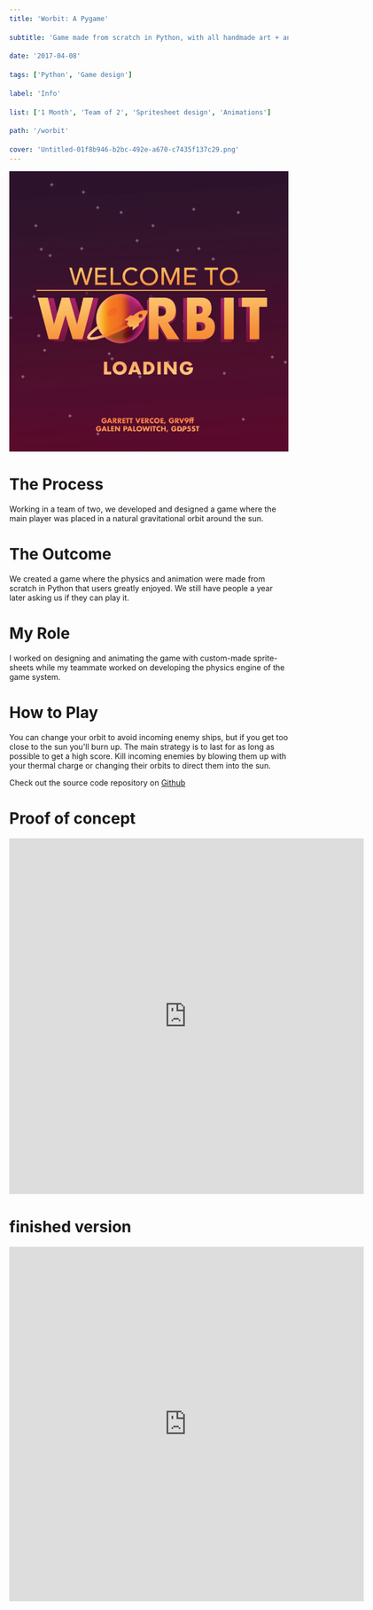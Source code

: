 ```yaml
---
title: 'Worbit: A Pygame'

subtitle: 'Game made from scratch in Python, with all handmade art + animations.'

date: '2017-04-08'

tags: ['Python', 'Game design']

label: 'Info'

list: ['1 Month', 'Team of 2', 'Spritesheet design', 'Animations']

path: '/worbit'

cover: 'Untitled-01f8b946-b2bc-492e-a670-c7435f137c29.png'
---
```


![](Untitled-01f8b946-b2bc-492e-a670-c7435f137c29.png)

# The Process

Working in a team of two, we developed and designed a game where the main player was placed in a natural gravitational orbit around the sun.

# The Outcome

We created a game where the physics and animation were made from scratch in Python that users greatly enjoyed. We still have people a year later asking us if they can play it.

# My Role

I worked on designing and animating the game with custom-made sprite-sheets while my teammate worked on developing the physics engine of the game system.

# How to Play

You can change your orbit to avoid incoming enemy ships, but if you get too close to the sun you'll burn up. The main strategy is to last for as long as possible to get a high score. Kill incoming enemies by blowing them up with your thermal charge or changing their orbits to direct them into the sun.

Check out the source code repository on [Github](https://github.com/garrettvercoe/Worbit)

# Proof of concept

<iframe src="https://player.vimeo.com/video/249009955" width="640" height="642" frameborder="0" webkitallowfullscreen mozallowfullscreen allowfullscreen></iframe>

# finished version

<iframe src="https://player.vimeo.com/video/249025649" width="640" height="640" frameborder="0" allowfullscreen></iframe>
